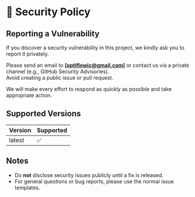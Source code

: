 <!--
  Generated by ghkit (https://github.com/optiflowic/ghkit)
  https://raw.githubusercontent.com/optiflowic/github-templates/main/en/.github/SECURITY.md
-->

# 🔐 Security Policy

## Reporting a Vulnerability

If you discover a security vulnerability in this project, we kindly ask you to report it privately.

Please send an email to **[optiflowic@gmail.com]** or contact us via a private channel (e.g., GitHub Security Advisories).  
Avoid creating a public issue or pull request.

We will make every effort to respond as quickly as possible and take appropriate action.

## Supported Versions

| Version | Supported |
| ------- | --------- |
| latest  | ✅        |

## Notes

- Do **not** disclose security issues publicly until a fix is released.
- For general questions or bug reports, please use the normal issue templates.
